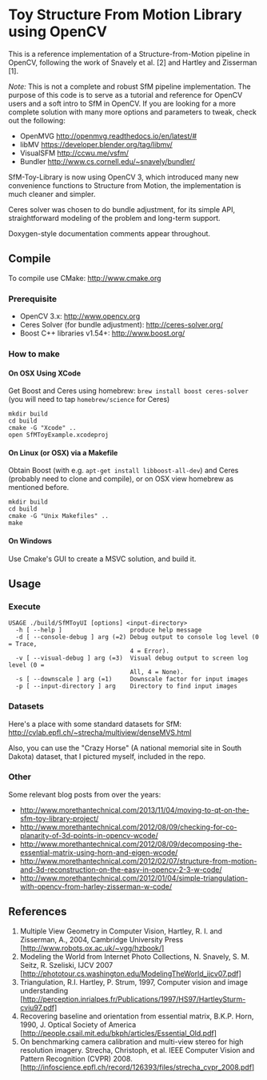 # Toy Structure From Motion Library using OpenCV

This is a reference implementation of a Structure-from-Motion pipeline in OpenCV, following the work of Snavely et al. [2] and Hartley and Zisserman [1].

*Note:* This is not a complete and robust SfM pipeline implementation. The purpose of this code is to serve as a tutorial and reference for OpenCV users and a soft intro to SfM in OpenCV. If you are looking for a more complete solution with many more options and parameters to tweak, check out the following:

 * OpenMVG http://openmvg.readthedocs.io/en/latest/#
 * libMV https://developer.blender.org/tag/libmv/
 * VisualSFM http://ccwu.me/vsfm/
 * Bundler http://www.cs.cornell.edu/~snavely/bundler/

SfM-Toy-Library is now using OpenCV 3, which introduced many new convenience functions to Structure from Motion, the implementation is much cleaner and simpler. 

Ceres solver was chosen to do bundle adjustment, for its simple API, straightforward modeling of the problem and long-term support.

Doxygen-style documentation comments appear throughout.

## Compile

To compile use CMake: http://www.cmake.org

### Prerequisite
- OpenCV 3.x: http://www.opencv.org
- Ceres Solver (for bundle adjustment): http://ceres-solver.org/
- Boost C++ libraries v1.54+: http://www.boost.org/

### How to make

#### On OSX Using XCode

Get Boost and Ceres using homebrew: `brew install boost ceres-solver` (you will need to tap `homebrew/science` for Ceres)

	mkdir build
	cd build
	cmake -G "Xcode" ..
	open SfMToyExample.xcodeproj
	
#### On Linux (or OSX) via a Makefile

Obtain Boost (with e.g. `apt-get install libboost-all-dev`) and Ceres (probably need to clone and compile), or on OSX view homebrew as mentioned before.

	mkdir build
	cd build
	cmake -G "Unix Makefiles" ..
	make 

#### On Windows

Use Cmake's GUI to create a MSVC solution, and build it.

## Usage

### Execute

    USAGE ./build/SfMToyUI [options] <input-directory>
      -h [ --help ]                   produce help message
      -d [ --console-debug ] arg (=2) Debug output to console log level (0 = Trace,
                                      4 = Error).
      -v [ --visual-debug ] arg (=3)  Visual debug output to screen log level (0 = 
                                      All, 4 = None).
      -s [ --downscale ] arg (=1)     Downscale factor for input images
      -p [ --input-directory ] arg    Directory to find input images

### Datasets

Here's a place with some standard datasets for SfM: http://cvlab.epfl.ch/~strecha/multiview/denseMVS.html

Also, you can use the "Crazy Horse" (A national memorial site in South Dakota) dataset, that I pictured myself, included in the repo.

### Other

Some relevant blog posts from over the years:
- http://www.morethantechnical.com/2013/11/04/moving-to-qt-on-the-sfm-toy-library-project/
- http://www.morethantechnical.com/2012/08/09/checking-for-co-planarity-of-3d-points-in-opencv-wcode/
- http://www.morethantechnical.com/2012/08/09/decomposing-the-essential-matrix-using-horn-and-eigen-wcode/
- http://www.morethantechnical.com/2012/02/07/structure-from-motion-and-3d-reconstruction-on-the-easy-in-opencv-2-3-w-code/
- http://www.morethantechnical.com/2012/01/04/simple-triangulation-with-opencv-from-harley-zisserman-w-code/

## References

1. Multiple View Geometry in Computer Vision, Hartley, R. I. and Zisserman, A., 2004, Cambridge University Press [http://www.robots.ox.ac.uk/~vgg/hzbook/]
2. Modeling the World from Internet Photo Collections, N. Snavely, S. M. Seitz, R. Szeliski, IJCV 2007 [http://phototour.cs.washington.edu/ModelingTheWorld_ijcv07.pdf]
3. Triangulation, R.I. Hartley, P. Strum, 1997, Computer vision and image understanding [http://perception.inrialpes.fr/Publications/1997/HS97/HartleySturm-cviu97.pdf]
4. Recovering baseline and orientation from essential matrix, B.K.P. Horn, 1990, J. Optical Society of America [http://people.csail.mit.edu/bkph/articles/Essential_Old.pdf]
5. On benchmarking camera calibration and multi-view stereo for high resolution imagery. Strecha, Christoph, et al. IEEE Computer Vision and Pattern Recognition (CVPR) 2008. [http://infoscience.epfl.ch/record/126393/files/strecha_cvpr_2008.pdf]

